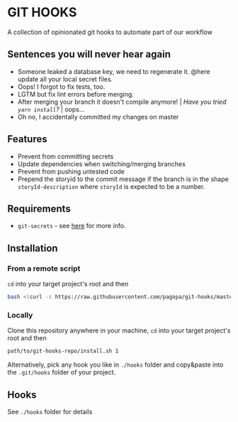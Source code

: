 # GIT HOOKS

A collection of opinionated git hooks to automate part of our workflow

## Sentences you will never hear again

- Someone leaked a database key, we need to regenerate it. @here update all your local secret files.
- Oops! I forgot to fix tests, too.
- LGTM but fix lint errors before merging.
- After merging your branch it doesn't compile anymore! | _Have you tried `yarn install`?_ | oops...
- Oh no, I accidentally committed my changes on master

## Features

- Prevent from committing secrets
- Update dependencies when switching/merging branches
- Prevent from pushing untested code
- Prepend the storyid to the commit message if the branch is in the shape `storyId-description` where `storyId` is expected to be a number.

## Requirements

- `git-secrets` - see [here](https://github.com/awslabs/git-secrets) for more info.

## Installation

### From a remote script

`cd` into your target project's root and then

```bash
bash <(curl -s https://raw.githubusercontent.com/pagopa/git-hooks/master/install.sh)
```

### Locally

Clone this repository anywhere in your machine, `cd` into your target project's root and then

```bash
path/to/git-hooks-repo/install.sh 1
```

Alternatively, pick any hook you like in `./hooks` folder and copy&paste into the `.git/hooks` folder of your project.

## Hooks

See `./hooks` folder for details
